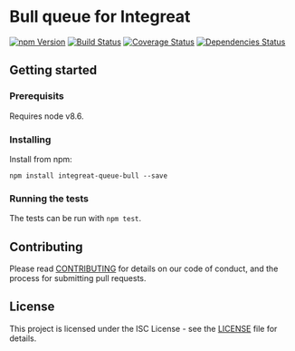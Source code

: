 # Bull queue for Integreat

[![npm Version](https://img.shields.io/npm/v/integreat-queue-bull.svg)](https://www.npmjs.com/package/integreat-queue-bull)
[![Build Status](https://travis-ci.org/integreat-io/integreat-queue-bull.svg?branch=master)](https://travis-ci.org/integreat-io/integreat-queue-bull)
[![Coverage Status](https://coveralls.io/repos/github/integreat-io/integreat-queue-bull/badge.svg?branch=master)](https://coveralls.io/github/integreat-io/integreat-queue-bull?branch=master)
[![Dependencies Status](https://tidelift.com/badges/github/integreat-io/integreat-queue-bull?style=flat)](https://tidelift.com/subscriber/github/integreat-io/repositories/integreat-queue-bull)

## Getting started

### Prerequisits

Requires node v8.6.

### Installing

Install from npm:

```
npm install integreat-queue-bull --save
```

### Running the tests

The tests can be run with `npm test`.

## Contributing

Please read
[CONTRIBUTING](https://github.com/integreat-io/integreat-queue-bull/blob/master/CONTRIBUTING.md)
for details on our code of conduct, and the process for submitting pull
requests.

## License

This project is licensed under the ISC License - see the
[LICENSE](https://github.com/integreat-io/integreat-queue-bull/blob/master/LICENSE)
file for details.
